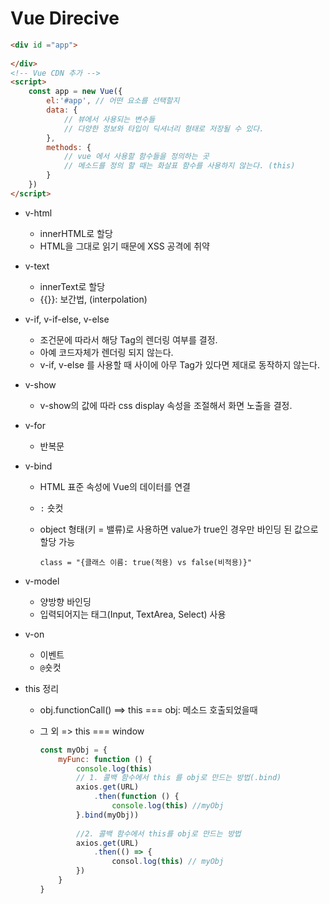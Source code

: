 # Vue Direcive

``` html
<div id ="app">
    
</div>
<!-- Vue CDN 추가 -->
<script>
	const app = new Vue({
        el:'#app', // 어떤 요소를 선택할지
        data: {
            // 뷰에서 사용되는 변수들
            // 다양한 정보와 타입이 딕셔너리 형태로 저장될 수 있다.
        },
        methods: {
            // vue 에서 사용할 함수들을 정의하는 곳
            // 메소드를 정의 할 때는 화살표 함수를 사용하지 않는다. (this)
        }
    })
</script>
```

* v-html

  * innerHTML로 할당
  * HTML을 그대로 읽기 때문에 XSS 공격에 취약

* v-text

  * innerText로 할당
  * {{}}: 보간법, (interpolation)

* v-if, v-if-else, v-else

  * 조건문에 따라서 해당 Tag의 렌더링 여부를 결정.
  * 아예 코드자체가 렌더링 되지 않는다.
  * v-if, v-else 를 사용할 때 사이에 아무 Tag가 있다면 제대로 동작하지 않는다.

* v-show

  * v-show의 값에 따라 css display 속성을 조절해서 화면 노출을 결정.

* v-for

  * 반복문

* v-bind

  * HTML 표준 속성에 Vue의 데이터를 연결

  * `:` 숏컷

  * object 형태(키 = 밸류)로 사용하면 value가 true인 경우만 바인딩 된 값으로 할당 가능

    `class = "{클래스 이름: true(적용) vs false(비적용)}"`

* v-model

  * 양방향 바인딩
  * 입력되어지는 태그(Input, TextArea, Select) 사용

* v-on

  * 이벤트
  * `@`숏컷

* this 정리

  * obj.functionCall() ==> this === obj: 메소드 호출되었을때

  * 그 외 => this === window

    ```js
    const myObj = {
    	myFunc: function () {
    		console.log(this)
    		// 1. 콜백 함수에서 this 를 obj로 만드는 방법(.bind)
            axios.get(URL)
    			.then(function () {
    				console.log(this) //myObj
    		}.bind(myObj))
            
            //2. 콜백 함수에서 this를 obj로 만드는 방법
            axios.get(URL)
    			.then(() => {
                	consol.log(this) // myObj
            })
    	}
    }
    ```